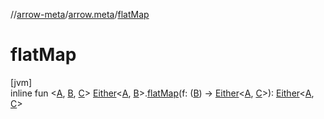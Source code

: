 //[arrow-meta](../../index.md)/[arrow.meta](index.md)/[flatMap](flat-map.md)

# flatMap

[jvm]\
inline fun &lt;[A](flat-map.md), [B](flat-map.md), [C](flat-map.md)&gt; [Either](-either/index.md)&lt;[A](flat-map.md), [B](flat-map.md)&gt;.[flatMap](flat-map.md)(f: ([B](flat-map.md)) -&gt; [Either](-either/index.md)&lt;[A](flat-map.md), [C](flat-map.md)&gt;): [Either](-either/index.md)&lt;[A](flat-map.md), [C](flat-map.md)&gt;
